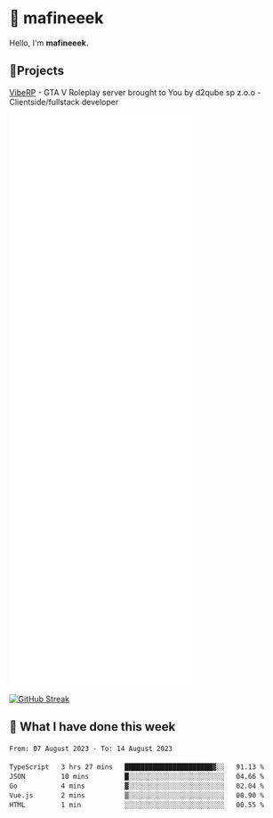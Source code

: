 # 👋 mafineeek
Hello, I'm **mafineeek**.

## 📝Projects

[VibeRP](https://v-rp.pl) - GTA V Roleplay server brought to You by d2qube sp z.o.o - Clientside/fullstack developer


![](./github-metrics.svg)

[![GitHub Streak](https://streak-stats.demolab.com/?user=mafineeek)](https://git.io/streak-stats)

## 📰 What I have done this week
<!--START_SECTION:waka-->

```txt
From: 07 August 2023 - To: 14 August 2023

TypeScript   3 hrs 27 mins   ██████████████████████▓░░   91.13 %
JSON         10 mins         █░░░░░░░░░░░░░░░░░░░░░░░░   04.66 %
Go           4 mins          ▓░░░░░░░░░░░░░░░░░░░░░░░░   02.04 %
Vue.js       2 mins          ▒░░░░░░░░░░░░░░░░░░░░░░░░   00.90 %
HTML         1 min           ░░░░░░░░░░░░░░░░░░░░░░░░░   00.55 %
```

<!--END_SECTION:waka-->
